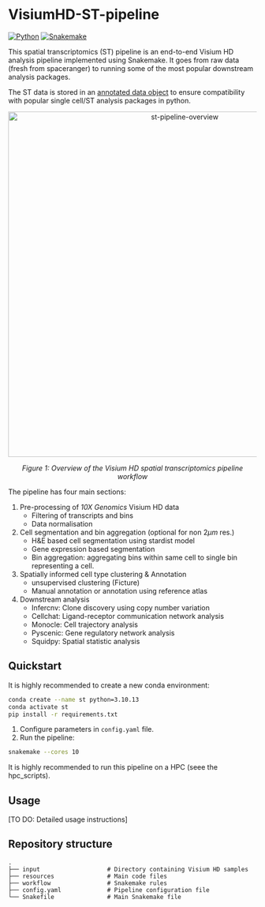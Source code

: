 # VisiumHD-ST-pipeline
[![Python](https://img.shields.io/badge/Python-3.10.13-blue.svg)](https://www.python.org/)
[![Snakemake](https://img.shields.io/badge/Snakemake-≥7.0.0-brightgreen.svg)](https://snakemake.readthedocs.io/)

This spatial transcriptomics (ST) pipeline is an end-to-end Visium HD analysis pipeline implemented using Snakemake. 
It goes from raw data (fresh from spaceranger) to running some of the most popular downstream analysis packages. 

The ST data is stored in an [annotated data object](https://anndata.readthedocs.io/en/stable/) to ensure compatibility with popular single cell/ST analysis packages in python.

<div align="center">
    <img src="meta/overview_figure.png" alt="st-pipeline-overview" width="700"/>
    <p><em>Figure 1: Overview of the Visium HD spatial transcriptomics pipeline workflow</em></p>
</div>

The pipeline has four main sections:  
1. Pre-processing of *10X Genomics* Visium HD data
    - Filtering of transcripts and bins
    - Data normalisation
2. Cell segmentation and bin aggregation (optional for non $2\mu m$ res.)
    - H&E based cell segmentation using stardist model
    - Gene expression based segmentation
    - Bin aggregation: aggregating bins within same cell to single bin representing a cell.
3. Spatially informed cell type clustering & Annotation
    - unsupervised clustering (Ficture)
    - Manual annotation or annotation using reference atlas
4. Downstream analysis
    - Infercnv: Clone discovery using copy number variation
    - Cellchat: Ligand-receptor communication network analysis
    - Monocle: Cell trajectory analysis
    - Pyscenic: Gene regulatory network analysis
    - Squidpy: Spatial statistic analysis




## Quickstart

It is highly recommended to create a new conda environment:
```bash
conda create --name st python=3.10.13
conda activate st
pip install -r requirements.txt
```

1. Configure parameters in `config.yaml` file.
2. Run the pipeline:
```bash
snakemake --cores 10
```
It is highly recommended to run this pipeline on a HPC (seee the hpc_scripts).  

## Usage

[TO DO: Detailed usage instructions]  





## Repository structure

```
.
├── input                   # Directory containing Visium HD samples
├── resources               # Main code files 
├── workflow                # Snakemake rules 
├── config.yaml             # Pipeline configuration file
└── Snakefile               # Main Snakemake file

```

